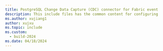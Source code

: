```yaml
---
title: PostgreSQL Change Data Capture (CDC) connector for Fabric event streams
description: This include files has the common content for configuring an PostgreSQL Change Data Capture (CDC) connector for Fabric event streams and Real-Time hub. 
ms.author: xujiang1
author: xujxu 
ms.topic: include
ms.custom:
  - build-2024
ms.date: 04/18/2024
---
```


